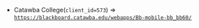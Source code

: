  - Catawba College(`client_id=573`) => [`https://blackboard.catawba.edu/webapps/Bb-mobile-bb_bb60/`](https://blackboard.catawba.edu/webapps/Bb-mobile-bb_bb60/)
